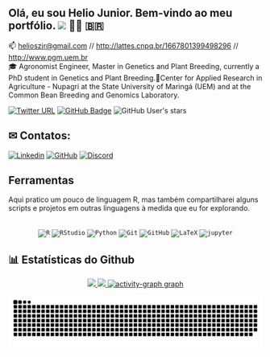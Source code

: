 ## Olá, eu sou Helio Junior. Bem-vindo ao meu portfólio. <img src="https://raw.githubusercontent.com/aemmadi/aemmadi/master/wave.gif" width="30px"> :man_scientist: :brazil: 

:mailbox:  helioszjr@gmail.com // http://lattes.cnpq.br/1667801399498296 // http://www.pgm.uem.br
<br>
:mortar_board: Agronomist Engineer, Master in Genetics and Plant Breeding, currently a PhD student in Genetics and Plant Breeding.📍Center for Applied Research in Agriculture - Nupagri at the State University of Maringá (UEM) and at the Common Bean Breeding and Genomics Laboratory.
<br>

[![Twitter URL](https://img.shields.io/twitter/follow/Helioszjr?style=social)](https://twitter.com/intent/follow?screen_name=Helioszjr)
[![GitHub Badge](https://img.shields.io/github/followers/helioszjr?style=social)](https://github.com/helioszjr?tab=followers) <td><img alt="GitHub User's stars" src="https://img.shields.io/github/stars/helioszjr"></td>

## ✉ Contatos:

[![Linkedin](https://img.shields.io/badge/LinkedIn-0077B5?style=for-the-badge&logo=linkedin&logoColor=white)](https://www.linkedin.com/in/helio-junior-919146150/)
[![GitHub](https://img.shields.io/badge/GitHub-100000?style=for-the-badge&logo=github&logoColor=white)](https://github.com/Helioszjr)
[![Discord](https://img.shields.io/badge/Discord-7289DA?style=for-the-badge&logo=discord&logoColor=white)](https://discord.gg/5EsYDnNDky)

## Ferramentas
Aqui pratico um pouco de linguagem R, mas também compartilharei alguns scripts e projetos em outras linguagens à medida que eu for explorando.
<div align="center" style="display: inline_block"><br>
  <code><img width="40px" src="https://cdn.jsdelivr.net/gh/devicons/devicon/icons/r/r-original.svg" title="R"/></code>
  <code><img width="40px" src="https://cdn.jsdelivr.net/gh/devicons/devicon/icons/rstudio/rstudio-original.svg" title="RStudio"/></code>
  <code><img width="40px" src="https://cdn.jsdelivr.net/gh/devicons/devicon/icons/python/python-original.svg" title="Python"/></code>
  <code><img width="40px" src="https://cdn.jsdelivr.net/gh/devicons/devicon/icons/git/git-original.svg" title="Git"/></code>
  <code><img width="40px" src="https://cdn.jsdelivr.net/gh/devicons/devicon/icons/github/github-original.svg" title="GitHub"/></code>
  <code><img width="40px" src="https://devicon-website.vercel.app/api/latex/original.svg?color=%23FFFFFF" title="LaTeX"/></code>
  <code><img width="40px" src="https://cdn.jsdelivr.net/gh/devicons/devicon@latest/icons/jupyter/jupyter-original-wordmark.svg" title="jupyter"/></code>
</div>

## 📊 Estatísticas do Github

<p align="center">
<a href="https://github.com/Amatiussi">
  <img height="150em" src="https://github-readme-stats-eight-theta.vercel.app/api?username=Helioszjr&show_icons=true&theme=Dracula&include_all_commits=true&count_private=true"/>
  <img height="150em" src="https://github-readme-stats-eight-theta.vercel.app/api/top-langs/?username=Helioszjr&layout=compact&langs_count=8&theme=Dracula"/>
  <img src="https://github-readme-activity-graph.vercel.app/graph?username=Helioszjr&radius=16&theme=Dracula&area=true&order=5&hide_title=false&hide_border=true" height="290" alt="activity-graph graph"/>
</a>
</p>

<!--![snake gif](https://github.com/helioszjr/helioszjr/blob/output/github-contribution-grid-snake.svg) -->
![Snake Animation](https://raw.githubusercontent.com/Platane/snk/output/github-contribution-grid-snake.svg)

